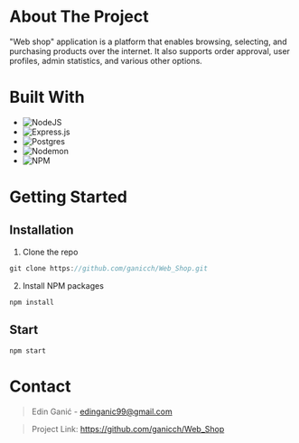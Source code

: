 # About The Project
"Web shop" application is a platform that enables browsing, selecting, and purchasing products over the internet. It also supports order approval, user profiles, admin statistics, and various other options.
# Built With

* ![NodeJS](https://img.shields.io/badge/node.js-6DA55F?style=for-the-badge&logo=node.js&logoColor=white)
* ![Express.js](https://img.shields.io/badge/express.js-%23404d59.svg?style=for-the-badge&logo=express&logoColor=%2361DAFB)
* ![Postgres](https://img.shields.io/badge/postgres-%23316192.svg?style=for-the-badge&logo=postgresql&logoColor=white)
* ![Nodemon](https://img.shields.io/badge/NODEMON-%23323330.svg?style=for-the-badge&logo=nodemon&logoColor=%BBDEAD)
* ![NPM](https://img.shields.io/badge/NPM-%23CB3837.svg?style=for-the-badge&logo=npm&logoColor=white)

# Getting Started
## Installation
1. Clone the repo
```node.js
git clone https://github.com/ganicch/Web_Shop.git
```
2. Install NPM packages
```node
npm install
```
## Start
```npm
npm start
```

# Contact
> Edin Ganić - edinganic99@gmail.com

> Project Link: https://github.com/ganicch/Web_Shop
